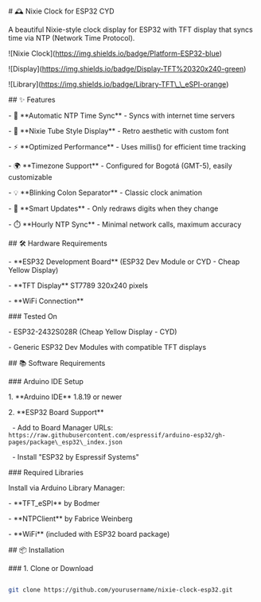 \# 🕰️ Nixie Clock for ESP32 CYD



A beautiful Nixie-style clock display for ESP32 with TFT display that syncs time via NTP (Network Time Protocol).



!\[Nixie Clock](https://img.shields.io/badge/Platform-ESP32-blue)

!\[Display](https://img.shields.io/badge/Display-TFT%20320x240-green)

!\[Library](https://img.shields.io/badge/Library-TFT\_\_eSPI-orange)



\## ✨ Features



\- 📡 \*\*Automatic NTP Time Sync\*\* - Syncs with internet time servers

\- 🎨 \*\*Nixie Tube Style Display\*\* - Retro aesthetic with custom font

\- ⚡ \*\*Optimized Performance\*\* - Uses millis() for efficient time tracking

\- 🌍 \*\*Timezone Support\*\* - Configured for Bogotá (GMT-5), easily customizable

\- 💡 \*\*Blinking Colon Separator\*\* - Classic clock animation

\- 🔄 \*\*Smart Updates\*\* - Only redraws digits when they change

\- ⏱️ \*\*Hourly NTP Sync\*\* - Minimal network calls, maximum accuracy



\## 🛠️ Hardware Requirements



\- \*\*ESP32 Development Board\*\* (ESP32 Dev Module or CYD - Cheap Yellow Display)

\- \*\*TFT Display\*\* ST7789 320x240 pixels

\- \*\*WiFi Connection\*\*



\### Tested On

\- ESP32-2432S028R (Cheap Yellow Display - CYD)

\- Generic ESP32 Dev Modules with compatible TFT displays



\## 📚 Software Requirements



\### Arduino IDE Setup

1\. \*\*Arduino IDE\*\* 1.8.19 or newer

2\. \*\*ESP32 Board Support\*\*

&nbsp;  - Add to Board Manager URLs: `https://raw.githubusercontent.com/espressif/arduino-esp32/gh-pages/package\_esp32\_index.json`

&nbsp;  - Install "ESP32 by Espressif Systems"



\### Required Libraries

Install via Arduino Library Manager:

\- \*\*TFT\_eSPI\*\* by Bodmer

\- \*\*NTPClient\*\* by Fabrice Weinberg

\- \*\*WiFi\*\* (included with ESP32 board package)



\## 📦 Installation



\### 1. Clone or Download

```bash

git clone https://github.com/yourusername/nixie-clock-esp32.git

